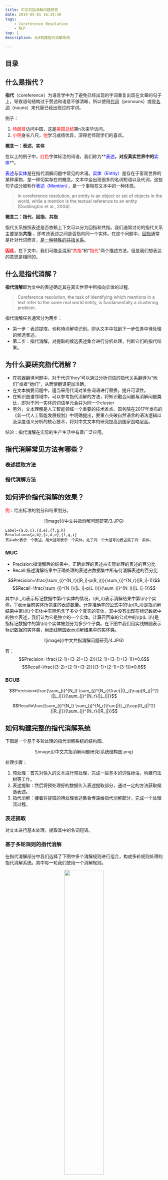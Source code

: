 ```yaml
---
title: 中文共指消解问题研究
date: 2019-05-01 16:34:50
tags:
    - Coreference Resolution
    - NLP
top: 1
description: 从0构建指代消解系统

---
```

<script type="text/javascript" src="http://cdn.mathjax.org/mathjax/latest/MathJax.js?config=default"></script>

## 目录

## 什么是指代？

**指代**（coreference）为语言学中为了避免已经出现的字词重复出现在文章的句子上，导致语句结构过于赘述和语意不够清晰，所以使用<u>代词</u>（pronouns）或是<u>名词</u>（nouns）来代替已经出现过的字词。

例子：

1. <font color="RED">特朗普</font>访问中国，这是<font color="RED">美国总统</font>第n次来华访问。
2. <font color="RED">小明</font>身长八尺，<font color="RED">他</font>学习成绩优异，深得老师同学们的喜欢。

**概念一：表述、实体**

在以上的例子中，<font color="RED">红色</font>字体标注的词语，我们称为**<font color="BLUE">表述</font>**，对应真实世界中的**<font color="BLUE">实体</font>**。

<font color="BLUE">表述</font>与<font color="BLUE">实体</font>是在指代消解问题中常见的术语。<font color="BLUE">实体（Entity）</font>是存在于客观世界的某种事物，是一种切实存在的概念。文本中会出现很多的名词短语以及代词，这些句子成分被称作<font color="BLUE">表述（Mention）</font>，是一个事物在文本中的一种体现。

>In coreference resolution, an entity is an object or set of objects in the world, while a mention is the textual reference to an entity (Doddington et al., 2004).

**概念二：指代、回指、共指**

指代关系按照表述是否依赖上下文可以分为回指和共指。我们通常讨论的指代关系主要是指**共指** ，即考虑表述之间是否指向同一个实体。在这个问题中，<u>回指</u>通常是针对代词而言，<u>是一种特殊的共指关系</u>。

**<font color="RED">因此</font>**，在下文中，我们可能会混用“<font color="RED">共指</font>”和“<font color="RED">指代</font>”两个描述方法，但是我们想表达的意思是相同的。

## 什么是指代消解？

**指代消解**即为文中的表述确定其在真实世界中所指向实体的过程.
>Coreference resolution, the task of identifying which mentions in a text refer to the same real world entity, is fundamentally a clustering problem.

指代消解任务通常分为两步：

- 第一步：表述提取，也称待消解项识别。即从文本中找到下一步任务中待处理的候选表述。
- 第二步：指代消解。对提取的候选表述集合进行分析处理，判断它们的指代结果。

## 为什么要研究指代消解？

- 在机器翻译问题中，对于代词'they'可以通过分析词语的指代关系翻译为“他们”或者“她们”，从而使翻译更加准确。
- 在文本摘要问题中，适当采用代词对某些词语进行替换，提升可读性。
- 在知识图谱领域中，可以参考指代消解的方法，将知识融合问题与消解问题类比，即对于同一实体的词语单元合并为同一个cluster
- 另外，文本理解是人工智能领域一个重要的技术难点。国务院在2017年发布的《新一代人工智能发展规划》中明确提出，要重点突破自然语言的语法逻辑以及深度语义分析的核心技术，将对中文文本的研究提高到国家战略层面。

结论：指代消解在实际的生产生活中有着广泛应用。

## 指代消解常见方法有哪些？

### 表述提取方法

### 指代消解方法

## 如何评价指代消解的效果？

<p>
<font color="RED">例</font>：给出标准的划分和结果划分。

<center>![image](/中文共指消解问题研究/3.JPG)</center>


	Label={a,b,c},{d,e},{f,g,h} 
	Resolution={a,b},{c,d,e},{f,g,i}
	其中abc表示一个表述，用大括号表示一个实体。处于同一个大括号的表述属于同一实体。

### MUC

- Precision:指消解后的结果中，正确处理的表述占实际处理的表述的百分比
- Recall:描述消解结果中正确处理的表述占数据集中所有待消解表述的百分比

$$Precision=\frac{\sum_{i}^{N_r}(|R_i|-p(R_i))}{\sum_{i}^{N_r}(|R_i|-1)}$$
$$Recall=\frac{\sum_{i}^{N_l}(|L_i|-p(L_i))}{\sum_{i}^{N_l}(|L_i|-1)}$$


其中\\(L_i\\)表示标记数据中第i个实体的情况，\\(R_i\\)表示消解结果中第\\(i\\)个实体。‘|’表示当前实体所包含的表述数量。计算准确率的公式中的\\(p(R_i\\)是指消解结果中第\\(i\\)个实体中实际包含了多少个真实的实体，其中没有出现在标记数据中的独立表述，我们认为它是独立的一个实体。计算召回率的公式中的\\(p(L_i)\\)是指标记数据中的第\\(i\\)个实体被划分为多少个子类。在下图中我们用实线椭圆表示标记数据的实体类，用虚线椭圆表示消解结果中的实体类。

<center>![image](/中文共指消解问题研究/4.JPG)</center>

有：
$$Precision=\frac{(2-1)+(3-2)+(3-2)}{(2-1)+(3-1)+(3-1)}=0.6$$
$$Recall=\frac{(3-2)+(2-1)+(3-2)}{(3-1)+(2-1)+(3-1)}=0.6$$

### BCUB

$$Precision=\frac{\sum_{i}^{N_l} \sum_{j}^{N_r}\frac{|{L_i}\cap{R_j}|^2}{|L_i|}}{\sum_{j}^{N_r}{|L_i|}}$$

$$Recall=\frac{\sum_{i}^{N_l} \sum_{j}^{N_r}\frac{|{L_i}\cap{R_j}|^2}{|R_j|}}{\sum_{j}^{N_r}{|R_j|}}$$

## 如何构建完整的指代消解系统

下图是一个基于多轮处理的指代消解系统的结构图。

<center>![image](/中文共指消解问题研究/系统结构图.png)</center>

处理步骤：

1. 预处理：首先对输入的文本进行预处理，完成一些基本的词性标注，构建句法树等工作。
2. 表述提取：然后将预处理好的数据传入表述提取部分，通过一定的方法获取候选表述。
3. 指代消解：接着将提取的待处理表述集合传递给指代消解部分，完成一个处理流过程。



### 表述提取

对文本进行基本处理，提取其中的名词短语。

### 基于多轮规则的指代消解

在指代消解部分中我们选择了下图中多个消解规则进行组合，构成多轮规则处理的指代消解系统。其中每一轮我们使用一个消解规则。

<center><img src="/中文共指消解问题研究/系统概述-规则.jpg" width="50%" height="50%"></center>
	
对于单个规则我们采用如下的方法进行处理：

<center>![image](/中文共指消解问题研究/规则-单个规则流程图.jpg)</center>

举例进行解释，假设我们有candidate_mentions\\(=[m_1, m_2, m_3, m_4, m_5, m_6, m_7]\\)个表述，我们的处理方式为：

	for mention in candiate_mentions: # 从m_2开始，每次选择一个
		候选表述list = get_candidate(mention)	# 选择mention前面的表述作为候选集合
		for 候选表述 in 候选表述list：				# 从候选表述中选择一个表述
			if 候选表述 coref with mention: 		# 如果这个候选与mention共指
				set_coref(候选表述，mention)
				break							# 如果找到了，那么则停止判断

#### 1. 字符串匹配规则

如果两个候选表述的<u>修饰语</u>和<u>限定词</u>相同，且两个表述<u>文本</u>相同，那么这两个表述存在指代关系。

设计意义:

1. 约束修饰语和限定词

	考察句子
	
		小明的老师在闲暇时也会教小李，这也给小李的老师减轻了工作负担。
	
	其中包含的表述有
	
		{小明的老师，小明，老师，小李的老师，小李，老师}
	
	我们可以看到在表述集合中有两个<u>文本内容</u>完全相同的表述**“老师”**，但是这两个表述并不指代同一人。对于第一个表述“老师”而言，它的修饰语为<u>“小明的”</u>，对于第二个表述“老师”而言，它的修饰语为<u>“小李的”</u>。虽然表述的文本内容相同，但是因为修饰语不相同，所以这两个表述不存在指代关系。

2. 约束文本相同
	
	考察两个表述：

		“凳子”、“茶具”
	
	词语“凳子”、“茶具”作为表述它们是独立的词语，但是在文本中他们仍然可能存在修饰成分。
	
	例如由**“这精美的”**构成名词短语
	
		“这精美的凳子”、“这精美的茶具”
	
	可以很清楚的看到，这两个表述具有相同的修饰语和限定词，但是它们本身就是不同的事物。

#### 2. 词语结构匹配规则

针对表述之间所处的位置关系和句子中扮演的角色进行分析。设计了以下的约束条件，如果满足其中某一种条件，那么两个表述之间存在指代关系。

1. 同位语关系

	同位语是指一个短语对它周围的某个名词或者代词起到补充解释的作用，并且空间距离相近，语义相关。

	例如：
	
		小明，三年二班的班长。

2. 谓语主格

	谓语主格是指句子中“<u>句子成分1</u>+**是**+<u>句子成分2</u>”结构的表达方式，通常句子成分2作为成分1的补充说明。

	例如：

		“在学术研讨会上，人们提出人工智能是社会新的发展方向”。
	
	这其中<u>“人工智能”</u>和<u>“社会新的发展方向”</u>就处于由**“是”**进行连接的谓语主格结构中。

3. 缩写关系
	
	例如
	
		“美联储”、“美国联邦储备局”
	
	生成缩写的方法：
	
		“中国篮球协会”→“中国/篮球/协会”→“中篮联”

#### 3. 中心词严格匹配规则

**中心词**是指短语中能够简单概括短语含义的部分。例如“北京大学”，其中心词就是<u>大学</u>；“中华人民共和国教育部”，其中心词则为<u>“教育部”</u>。

在这部分内容中，我们设定了**4个约束条件**，然后组合形成了**3个策略**。

##### 约束条件

**约束条件1：** 表述中心词是否出现在候选表述的中心词集合中

	输入：待处理的表述为m_i；候选表述集合C={m_1,m_2…,m_(i-1)}
	过程：
	1:	根据当时的指代情况对候选表述进行实体类的划分，得到E={E_j,j≤i-1}
	2:	找到m_i对应的中心词h_i
	3:	for m_j∈C:
	4:		选择m_j对应的E_j
	5:		对于E_j中的表述找到对应的中心词构成集合H'_j
	6:		if h_i in H'_j
	7:			True
	8:		else
	9:			False
	10:		end if
	11:	end for
	
	输出：是否满足这项约束



举例进行说明：

<center><img src="/中文共指消解问题研究/严格中心词匹配-1.jpg" width="50%" height="50%"></center>

图中的弧线表示两个表述存在指代关系。假设我们待处理的表述为\\(m_6\\)，根据规则我们选择出现在它前面的表述作为候选表述集合\\(C={m_1,m_2,m_3,m_4,m_5}\\)。对\\(m_6\\)找先行词的过程即是然后依次对\\(m_i\in{C}\\)与\\(m_6\\)进行判断。在当前的时刻，我们已知\\(m_1\\)与\\(m_7\\)共指，\\(m_2\\)与\\(m_3\\)共指。

对于集合C中的表述，我们可以得到候选表述中实体类的划分E={\\(E_1=(m_1,m_7 ),E_2=(m_2,m_3 ),E_3=(m_4 ),E_4=(m_5)\\)}。因此可以得到每个实体类对应的中心词集合，得到\\(H'={(h'_1,h'_7 ),(h'_2,h'_3 ),(h'_4 ),(h'_5 )}\\)。

因此，考察\\(m_6\\)和\\(m_1\\)是否指代使用此算法即使求\\(h_6\\)是否包含在\\(H'_1=(h'_1,h'_7)\\)中；对\\(m_6\\)和\\(m_2\\)使用此算法即使求\\(h_6\\)是否包含在\\(H'_2=(h'_2,h'_3)\\)中；对其他的候选表述使用类似的操作。

用实际的例子进一步进行讲解。

假设处理表述**“上海”**，它的中心词即为它<u>本身</u>。

它对应的<u>候选表述</u>有：
	
	{中国上海；一个发达的城市}。

根据<u>现有的指代情况</u>有：

	{“中国上海”：(中国上海，沪)，“一个发达的城市”： (一个发达的城市)}

因此可以得到的<u>中心词集合</u>：

	{（上海，沪），（城市）}

当我们对“上海”和候选表述“中国上海”进行判别时，我们将考察“上海”的中心词是否在（上海，沪）中。

当我们对“上海”和候选表述“一个发达的城市”判别时，我们将考察“上海”的中心词是否在（城市）中。

**约束条件2:** 非停用字包含

在这项约束中，我们要求表述所包含的没有出现在停用词集合中的字，必须包含在由候选表述的中未出现在停用词的字构成的集合中。

在项目中，我们维护了一个常用停用词列表。假设有停用词词表S，现有待处理的表述\\(m_i\\)和它的候选表述\\(c_i\\)，其中\\(m_i=(w_1,w_2,…,w_n ),c_i=(w'_1,w'_2,…,w'_n )\\)，w和w'分别表示构成表述的单字。因此对于表述m_i，我们求取它和S的差集，并将结果定义为S'。对于候选表述\\(c_i\\)求取它和S的差集并将结果定义为S''。那么如果\\(S'\subseteq{S''}\\)，那么我们认为满足此项约束。

例如考察表述：

	“一个发展中的城市”、“沿海地区一个经济发达的城市”

删除表述和候选表述中停用词后，得到的集合存在包含关系，因此<u>满足</u>此项约束。

而对于表述：

	“一个发展中的城市”、“沿海地区一个发达的城市”

这两个表述虽然具有相同的中心词，但是除去停用词后产生的集合不满足包含的关系，因此<u>不满足</u>此项约束。

**约束条件3：**表述修饰语是否出现在候选表述修饰语中

如果当前待处理的表述的修饰语包含在候选表述的修饰语中，则满足此项约束。

例如考察表述：

	发达的上海

以及它的候选表述：
	
	一个发达的城市

我们可以得到候选表述修饰语 <u>“发达”</u>，因此表述“发达的上海”的修饰语包含在候选表述的修饰语中，两个表述满足此项约束。

**约束条件4：**表述间是否存在子结构

将考察两个表述是否具有互相包含的关系

##### 策略

**策略1：**中心词严格匹配——严格策略

条件 | 值 |
:-:|:-:|
当前表述与其候选表述是否存在相同中心词 | True
表述中心词是否出现在候选表述的中心词集合中 | True
是否满足非停用字包含条件 | True
表述修饰语是否出现在候选表述修饰语中 | True
表述间是否存在子结构 | False


**策略2：**中心词严格匹配——中间策略


条件 | 值 |
:-:|:-:|
当前表述与其候选表述是否存在相同中心词 | True
表述中心词是否出现在候选表述的中心词集合中 | True
是否满足非停用字包含条件 | True
表述间是否存在子结构 | False


**策略3：**中心词严格匹配——宽松策略


条件 | 值 |
:-:|:-:|
当前表述与其候选表述是否存在相同中心词 | True
表述中心词是否出现在候选表述的中心词集合中 | True
表述修饰语是否出现在候选表述修饰语中 | True
表述间是否存在子结构 | False


#### 4.中心词宽松匹配规则

条件 | 值
:-:|:-:|
表述中心词是否包含于候选表述中心词集合中 | True
表述和候选表述是否具有相同的命名实体标签 | True
是否满足非停用字包含条件 | True
表述间是否存在子结构 | False


#### 5. 专有名词中心词匹配规则

条件 | 值
:-:|:-:|
是否均被标记为命名实体 | True
是否有相同的命名实体标签 | True
待处理表述中的数量词是否在出现候选表述中 | True
表述间是否存在子结构 | False

#### 6. 第一二人称代词消解规则

pass

#### 7. 第三人称代词消解规则

pass

#### 8. 语义规则

pass